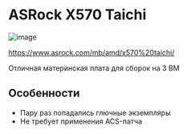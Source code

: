 # ASRock X570 Taichi

![image](https://user-images.githubusercontent.com/32481693/132116165-62d0b81a-393b-489a-a50a-f1d9627b4339.png)

https://www.asrock.com/mb/amd/x570%20taichi/

Отличная материнская плата для сборок на 3 ВМ

## Особенности

- Пару раз попадались глючные экземпляры
- Не требует применения ACS-патча
